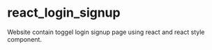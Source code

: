 # react_login_signup
Website contain toggel login signup page using react and react style component.
